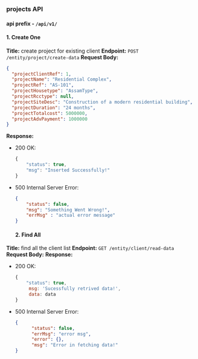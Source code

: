 ### projects API

#### api prefix - `/api/v1/`


#### 1. Create One 

**Title:** create project for existing client
**Endpoint:** `POST /entity/project/create-data`
**Request Body:** 
```json
{
  "projectClientRef": 1,
  "projectName": "Residential Complex",
  "projectRef": "AS-101",
  "projectHousetype": "AssamType",
  "projectRcctype": null,
  "projectSiteDesc": "Construction of a modern residential building",
  "projectDuration": "24 months",
  "projectTotalcost": 5000000,
  "projectAdvPayment": 1000000
}
```

**Response:**

- 200 OK:

  ```js
  {
      "status": true,
      "msg": "Inserted Successfully!"
  }
  ```

- 500 Internal Server Error:

  ```json
  {
      "status": false,
      "msg": "Something Went Wrong!",
      "errMsg" : "actual error message"
  }
  ```


  #### 2. Find All 

**Title:** find all the client list
**Endpoint:** `GET /entity/client/read-data`
**Request Body:** 
**Response:**

- 200 OK:

  ```js
  {
      "status": true,
       msg: 'Sucessfully retrived data!',
       data: data
  }
  ```

- 500 Internal Server Error:

  ```json
  {
        "status": false,
        "errMsg": "error msg",
        "error": {},
        "msg": "Error in fetching data!"
  }
  ```